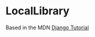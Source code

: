 # LocalLibrary

Based in the MDN [Django Tutorial](https://developer.mozilla.org/en-US/docs/Learn/Server-side/Django/Tutorial_local_library_website)
